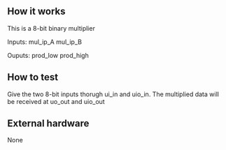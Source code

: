 <!---

This file is used to generate your project datasheet. Please fill in the information below and delete any unused
sections.

You can also include images in this folder and reference them in the markdown. Each image must be less than
512 kb in size, and the combined size of all images must be less than 1 MB.
-->

## How it works
This is a 8-bit binary multiplier

Inputs:
mul_ip_A
mul_ip_B

Ouputs:
prod_low
prod_high

## How to test
Give the two 8-bit inputs thorugh ui_in and uio_in. The multiplied data will be received at uo_out and uio_out


## External hardware

None
